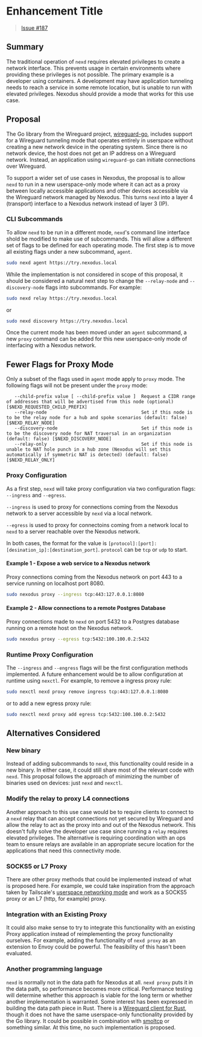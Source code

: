 # Enhancement Title

> [Issue #187](https://github.com/nexodus-io/nexodus/issues/187)

## Summary

The traditional operation of `nexd` requires elevated privileges to create a network interface. This prevents usage in certain environments where providing these privileges is not possible. The primary example is a developer using containers. A development may have application tunneling needs to reach a service in some remote location, but is unable to run with elevated privileges. Nexodus should provide a mode that works for this use case.

## Proposal

The Go library from the Wireguard project, [wireguard-go](https://github.com/WireGuard/wireguard-go/), includes support for a Wireguard tunneling mode that operates entirely in userspace without creating a new network device in the operating system. Since there is no network device, the host does not get an IP address on a Wireguard network. Instead, an application using `wireguard-go` can initiate connections over Wireguard.

To support a wider set of use cases in Nexodus, the proposal is to allow `nexd` to run in a new userspace-only mode where it can act as a proxy between locally accessible applications and other devices accessible via the Wireguard network managed by Nexodus. This turns `nexd` into a layer 4 (transport) interface to a Nexodus network instead of layer 3 (IP).

### CLI Subcommands

To allow `nexd` to be run in a different mode, `nexd`'s command line interface shold be modified to make use of subcommands. This will allow a different set of flags to be defined for each operating mode. The first step is to move all existing flags under a new subcommand, `agent`.

```sh
sudo nexd agent https://try.nexodus.local
```

While the implementation is not considered in scope of this proposal, it should be considered a natural next step to change the `--relay-node` and `--discovery-node` flags into subcommands. For example:

```sh
sudo nexd relay https://try.nexodus.local
```

or

```sh
sudo nexd discovery https://try.nexodus.local
```

Once the current mode has been moved under an `agent` subcommand, a new `proxy` command can be added for this new userspace-only mode of interfacing with a Nexodus network.

## Fewer Flags for Proxy Mode

Only a subset of the flags used in `agent` mode apply to `proxy` mode. The following flags will not be present under the `proxy` mode:

```text
   --child-prefix value [ --child-prefix value ]  Request a CIDR range of addresses that will be advertised from this node (optional) [$NEXD_REQUESTED_CHILD_PREFIX]
   --relay-node                                   Set if this node is to be the relay node for a hub and spoke scenarios (default: false) [$NEXD_RELAY_NODE]
   --discovery-node                               Set if this node is to be the discovery node for NAT traversal in an organization (default: false) [$NEXD_DISCOVERY_NODE]
   --relay-only                                   Set if this node is unable to NAT hole punch in a hub zone (Nexodus will set this automatically if symmetric NAT is detected) (default: false) [$NEXD_RELAY_ONLY]
```

### Proxy Configuration

As a first step, `nexd` will take proxy configuration via two configuration flags: `--ingress` and `--egress`.

`--ingress` is used to proxy for connections coming from the Nexodus network to a server accessible by `nexd` via a local network.

`--egress` is used to proxy for connectoins coming from a network local to `nexd` to a server reachable over the Nexodus network.

In both cases, the format for the value is `[protocol]:[port]:[desination_ip]:[destination_port]`. `protocol` can be `tcp` or `udp` to start.

#### Example 1 - Expose a web service to a Nexodus network

Proxy connections coming from the Nexodus network on port 443 to a service running on localhost port 8080.

```sh
sudo nexodus proxy --ingress tcp:443:127.0.0.1:8080
```

#### Example 2 - Allow connections to a remote Postgres Database

Proxy connections made to `nexd` on port 5432 to a Postgres database running on a remote host on the Nexodus network.

```sh
sudo nexodus proxy --egress tcp:5432:100.100.0.2:5432
```

### Runtime Proxy Configuration

The `--ingress` and `--engress` flags will be the first configuration methods implemented. A future enhancement would be to allow configuration at runtime using `nexctl`. For example, to remove a ingress proxy rule:

```sh
sudo nexctl nexd proxy remove ingress tcp:443:127.0.0.1:8080
```

or to add a new egress proxy rule:

```sh
sudo nexctl nexd proxy add egress tcp:5432:100.100.0.2:5432
```

## Alternatives Considered

### New binary

Instead of adding subcommands to `nexd`, this functionality could reside in a new binary. In either case, it could still share most of the relevant code with `nexd`. This proposal follows the approach of minimizing the number of binaries used on devices: just `nexd` and `nexctl`.

### Modify the relay to proxy L4 connections

Another approach to this use case would be to require clients to connect to a `nexd` relay that can accept connections not yet secured by Wireguard and allow the relay to act as the proxy into and out of the Nexodus network. This doesn't fully solve the developer use case since running a `relay` requires elevated privileges. The alternative is requiring coordination with an ops team to ensure relays are available in an appropriate secure location for the applications that need this connectivity mode.

### SOCKS5 or L7 Proxy

There are other proxy methods that could be implemented instead of what is proposed here. For example, we could take inspiration from the approach taken by Tailscale's [userspace networking mode](https://tailscale.com/kb/1112/userspace-networking/) and work as a SOCKS5 proxy or an L7 (http, for example) proxy.

### Integration with an Existing Proxy

It could also make sense to try to integrate this functionality with an existing Proxy application instead of reimplementing the proxy functionality ourselves. For example, adding the functionality of `nexd proxy` as an extension to Envoy could be powerful. The feasibility of this hasn't been evaluated.

### Another programming language

`nexd` is normally not in the data path for Nexodus at all. `nexd proxy` puts it in the data path, so performance becomes more critical. Performance testing will determine whether this approach is viable for the long term or whether another implementation is warranted. Some interest has been expressed in building the data path piece in Rust. There is a [Wireguard client for Rust](https://github.com/cloudflare/boringtun), though it does not have the same userspace-only functionality provided by the Go library. It could be possible in combination with [smoltcp](https://github.com/smoltcp-rs/smoltcp) or something similar. At this time, no such implementation is proposed.
